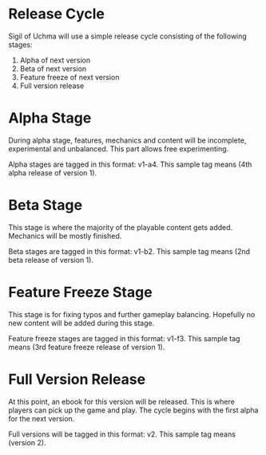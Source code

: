 # Release Cycle
Sigil of Uchma will use a simple release cycle consisting of the following stages:
1. Alpha of next version
2. Beta of next version
3. Feature freeze of next version
4. Full version release

# Alpha Stage
During alpha stage, features, mechanics and content will be incomplete, experimental and unbalanced. This part allows free experimenting.

Alpha stages are tagged in this format: v1-a4. 
This sample tag means (4th alpha release of version 1).

# Beta Stage
This stage is where the majority of the playable content gets added. Mechanics will be mostly finished.

Beta stages are tagged in this format: v1-b2. 
This sample tag means (2nd beta release of version 1).

# Feature Freeze Stage
This stage is for fixing typos and further gameplay balancing. Hopefully no new content will be added during this stage.

Feature freeze stages are tagged in this format: v1-f3. 
This sample tag means (3rd feature freeze release of version 1).

# Full Version Release
At this point, an ebook for this version will be released. This is where players can pick up the game and play. The cycle begins with the first alpha for the next version.

Full versions will be tagged in this format: v2. 
This sample tag means (version 2).